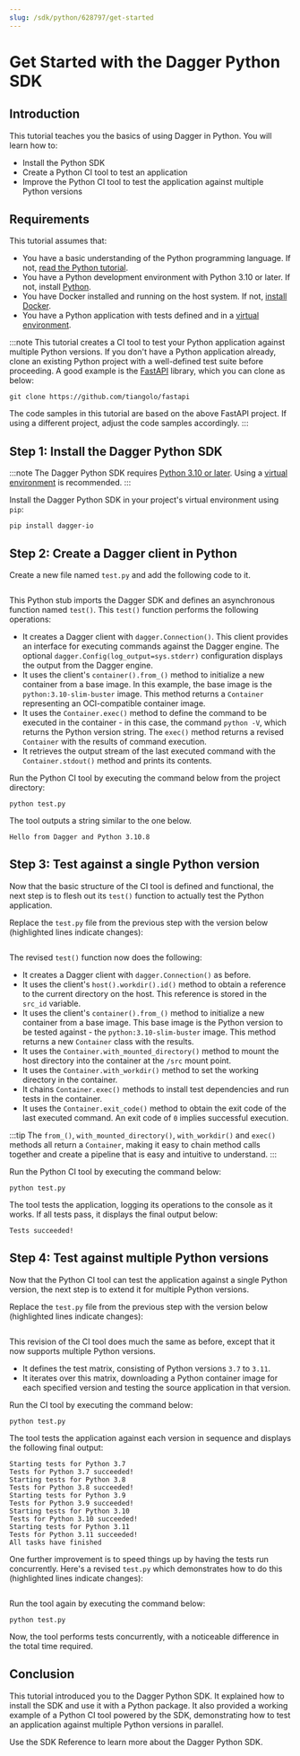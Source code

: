 ```yaml
---
slug: /sdk/python/628797/get-started
---
```


# Get Started with the Dagger Python SDK

## Introduction

This tutorial teaches you the basics of using Dagger in Python. You will learn how to:

- Install the Python SDK
- Create a Python CI tool to test an application
- Improve the Python CI tool to test the application against multiple Python versions

## Requirements

This tutorial assumes that:

- You have a basic understanding of the Python programming language. If not, [read the Python tutorial](https://www.python.org/about/gettingstarted/).
- You have a Python development environment with Python 3.10 or later. If not, install [Python](https://www.python.org/downloads/).
- You have Docker installed and running on the host system. If not, [install Docker](https://docs.docker.com/engine/install/).
- You have a Python application with tests defined and in a [virtual environment](https://packaging.python.org/en/latest/tutorials/installing-packages/#creating-virtual-environments).

:::note
This tutorial creates a CI tool to test your Python application against multiple Python versions. If you don't have a Python application already, clone an existing Python project with a well-defined test suite before proceeding. A good example is the [FastAPI](https://github.com/tiangolo/fastapi) library, which you can clone as below:

```shell
git clone https://github.com/tiangolo/fastapi
```

The code samples in this tutorial are based on the above FastAPI project. If using a different project, adjust the code samples accordingly.
:::

## Step 1: Install the Dagger Python SDK

:::note
The Dagger Python SDK requires [Python 3.10 or later](https://docs.python.org/3/using/index.html). Using a [virtual environment](https://packaging.python.org/en/latest/tutorials/installing-packages/#creating-virtual-environments) is recommended.
:::

Install the Dagger Python SDK in your project's virtual environment using `pip`:

```shell
pip install dagger-io
```

## Step 2: Create a Dagger client in Python

Create a new file named `test.py` and add the following code to it.

```python file=snippets/get-started/step1/test.py
```

This Python stub imports the Dagger SDK and defines an asynchronous function named `test()`. This `test()` function performs the following operations:

- It creates a Dagger client with `dagger.Connection()`. This client provides an interface for executing commands against the Dagger engine. The optional `dagger.Config(log_output=sys.stderr)` configuration displays the output from the Dagger engine.
- It uses the client's `container().from_()` method to initialize a new container from a base image. In this example, the base image is the `python:3.10-slim-buster` image. This method returns a `Container` representing an OCI-compatible container image.
- It uses the `Container.exec()` method to define the command to be executed in the container - in this case, the command `python -V`, which returns the Python version string. The `exec()` method returns a revised `Container` with the results of command execution.
- It retrieves the output stream of the last executed command with the `Container.stdout()` method and prints its contents.

Run the Python CI tool by executing the command below from the project directory:

```shell
python test.py
```

The tool outputs a string similar to the one below.

```shell
Hello from Dagger and Python 3.10.8
```

## Step 3: Test against a single Python version

Now that the basic structure of the CI tool is defined and functional, the next step is to flesh out its `test()` function to actually test the Python application.

Replace the `test.py` file from the previous step with the version below (highlighted lines indicate changes):

```python file=snippets/get-started/step3/test.py
```

The revised `test()` function now does the following:

- It creates a Dagger client with `dagger.Connection()` as before.
- It uses the client's `host().workdir().id()` method to obtain a reference to the current directory on the host. This reference is stored in the `src_id` variable.
- It uses the client's `container().from_()` method to initialize a new container from a base image. This base image is the Python version to be tested against - the `python:3.10-slim-buster` image. This method returns a new `Container` class with the results.
- It uses the `Container.with_mounted_directory()` method to mount the host directory into the container at the `/src` mount point.
- It uses the `Container.with_workdir()` method to set the working directory in the container.
- It chains `Container.exec()` methods to install test dependencies and run tests in the container.
- It uses the `Container.exit_code()` method to obtain the exit code of the last executed command. An exit code of `0` implies successful execution.

:::tip
The `from_()`, `with_mounted_directory()`, `with_workdir()` and `exec()` methods all return a `Container`, making it easy to chain method calls together and create a pipeline that is easy and intuitive to understand.
:::

Run the Python CI tool by executing the command below:

```shell
python test.py
```

The tool tests the application, logging its operations to the console as it works. If all tests pass, it displays the final output below:

```shell
Tests succeeded!
```

## Step 4: Test against multiple Python versions

Now that the Python CI tool can test the application against a single Python version, the next step is to extend it for multiple Python versions.

Replace the `test.py` file from the previous step with the version below (highlighted lines indicate changes):

```python file=snippets/get-started/step4a/test.py
```

This revision of the CI tool does much the same as before, except that it now supports multiple Python versions.

- It defines the test matrix, consisting of Python versions `3.7` to `3.11`.
- It iterates over this matrix, downloading a Python container image for each specified version and testing the source application in that version.

Run the CI tool by executing the command below:

```shell
python test.py
```

The tool tests the application against each version in sequence and displays the following final output:

```shell
Starting tests for Python 3.7
Tests for Python 3.7 succeeded!
Starting tests for Python 3.8
Tests for Python 3.8 succeeded!
Starting tests for Python 3.9
Tests for Python 3.9 succeeded!
Starting tests for Python 3.10
Tests for Python 3.10 succeeded!
Starting tests for Python 3.11
Tests for Python 3.11 succeeded!
All tasks have finished
```

One further improvement is to speed things up by having the tests run concurrently. Here's a revised `test.py` which demonstrates how to do this (highlighted lines indicate changes):

```python file=snippets/get-started/step4b/test.py
```

Run the tool again by executing the command below:

```shell
python test.py
```

Now, the tool performs tests concurrently, with a noticeable difference in the total time required.

## Conclusion

This tutorial introduced you to the Dagger Python SDK. It explained how to install the SDK and use it with a Python package. It also provided a working example of a Python CI tool powered by the SDK, demonstrating how to test an application against multiple Python versions in parallel.

Use the SDK Reference to learn more about the Dagger Python SDK.
